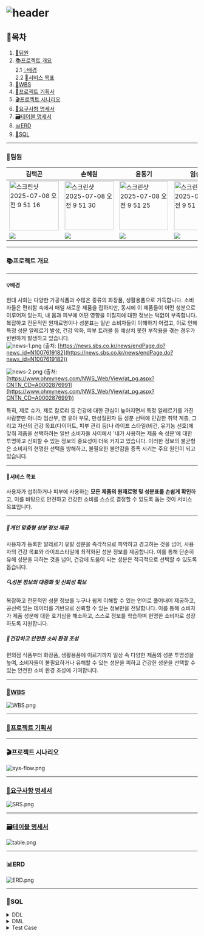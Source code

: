 # ![header](https://capsule-render.vercel.app/api?type=waving&color=auto&height=300&section=header&text=Ingredient_CheckIT&fontSize=90)

## 👀목차
1. [👥팀원](#팀원)
2. [📚프로젝트 개요](#프로젝트-개요)  
	2.1 [💡배경](#배경)  
	2.2 [🎯서비스 목표](#서비스-목표)  
3. [📅WBS](#WBS)
4. [📄프로젝트 기획서](#프로젝트-기획서)
5. [🎬프로젝트 시나리오](#프로젝트-시나리오)  
6. [📘요구사항 명세서](#요구사항-명세서)  
7. [🗃️테이블 명세서](#테이블-명세서)
8. [📊ERD](#ERD)
9. [💾SQL](#SQL)
---
### 👥팀원

| 김택곤 | 손혜원 | 윤동기 | 임승택 | 조상원 | 조용주 |
| --- | --- | --- | --- | --- | --- |
|  <img width="130" alt="스크린샷 2025-07-08 오전 9 51 16" src="https://github.com/user-attachments/assets/ef9c2dd8-56d9-4b2a-bc00-bac16587590c" />   |  <img width="128" alt="스크린샷 2025-07-08 오전 9 51 30" src="https://github.com/user-attachments/assets/b2ecc98e-c8ed-409e-8d43-0585772a1080" /> | <img width="128" alt="스크린샷 2025-07-08 오전 9 51 25" src="https://github.com/user-attachments/assets/c313e8c4-2866-446f-a47b-5743634f98f1" /> | <img width="128" alt="스크린샷 2025-07-08 오전 9 51 59" src="https://github.com/user-attachments/assets/153e1a3d-707d-4394-8799-a118f676e9f6" />| <img width="129" alt="스크린샷 2025-07-08 오전 9 54 25" src="https://github.com/user-attachments/assets/c6460299-db56-439f-84be-68b2fcf8d2af" />|  <img width="129" alt="스크린샷 2025-07-08 오전 9 51 47" src="https://github.com/user-attachments/assets/b3d89c7e-364c-4350-8064-261435051522" />|
|<a href="" target="_blank"><img src="https://img.shields.io/badge/github-181717.svg?style=for-the-badge&logo=github&logoColor=white" /></a> | <a href="https://github.com/sonhyee" target="_blank"><img src="https://img.shields.io/badge/github-181717.svg?style=for-the-badge&logo=github&logoColor=white" /></a> | <a href="https://github.com/ydg010" target="_blank"><img src="https://img.shields.io/badge/github-181717.svg?style=for-the-badge&logo=github&logoColor=white" /></a> | <a href="https://github.com/lst405656" target="_blank"><img src="https://img.shields.io/badge/github-181717.svg?style=for-the-badge&logo=github&logoColor=white" /></a> | <a href="https://github.com/sangwon5579" target="_blank"><img src="https://img.shields.io/badge/github-181717.svg?style=for-the-badge&logo=github&logoColor=white" /></a> | <a href="https://github.com/whwjyj" target="_blank"><img src="https://img.shields.io/badge/github-181717.svg?style=for-the-badge&logo=github&logoColor=white" /></a> |


---

### 📚프로젝트 개요
---
#### 💡배경
현대 사회는 다양한 가공식품과 수많은 종류의 화장품, 생활용품으로 가득합니다. 소비자들은 편리함 속에서 매일 새로운 제품을 접하지만, 동시에 이 제품들이 어떤 성분으로 이루어져 있는지, 내 몸과 피부에 어떤 영향을 미칠지에 대한 정보는 턱없이 부족합니다. 복잡하고 전문적인 원재료명이나 성분표는 일반 소비자들이 이해하기 어렵고, 이로 인해 특정 성분 알레르기 발생, 건강 악화, 피부 트러블 등 예상치 못한 부작용을 겪는 경우가 빈번하게 발생하고 있습니다.  
![news-1.png](./image/news-1.png) (출처: [https://news.sbs.co.kr/news/endPage.do?news_id=N1007619182](https://news.sbs.co.kr/news/endPage.do?news_id=N1007619182))  

![news-2.png](./image/news-2.png) (출처: [https://www.ohmynews.com/NWS_Web/View/at_pg.aspx?CNTN_CD=A0002876991](https://www.ohmynews.com/NWS_Web/View/at_pg.aspx?CNTN_CD=A0002876991))


특히, 제로 슈가, 제로 칼로리 등 건강에 대한 관심이 높아지면서 특정 알레르기를 가진 사람뿐만 아니라 임산부, 영 유아 부모, 만성질환자 등 성분 선택에 민감한 취약 계층, 그리고 자신의 건강 목표(다이어트, 피부 관리 등)나 라이프 스타일(비건, 유기농 선호)에 맞춰 제품을 선택하려는 일반 소비자들 사이에서 '내가 사용하는 제품 속 성분'에 대한 투명하고 신뢰할 수 있는 정보의 중요성이 더욱 커지고 있습니다. 이러한 정보의 불균형은 소비자의 현명한 선택을 방해하고, 불필요한 불안감을 증폭 시키는 주요 원인이 되고 있습니다.  

---
#### 🎯서비스 목표

사용자가 섭취하거나 피부에 사용하는 **모든 제품의 원재료명 및 성분표를 손쉽게 확인**하고, 이를 바탕으로 안전하고 건강한 소비를 스스로 결정할 수 있도록 돕는 것이 서비스 목표입니다. 

---
##### 👤개인 맞춤형 성분 정보 제공
 사용자가 등록한 알레르기 유발 성분을 즉각적으로 파악하고 경고하는 것을 넘어, 사용자의 건강 목표와 라이프스타일에 최적화된 성분 정보를 제공합니다. 이를 통해 단순히 유해 성분을 피하는 것을 넘어, 건강에 도움이 되는 성분은 적극적으로 선택할 수 있도록 돕습니다.
##### 🔍성분 정보의 대중화 및 신뢰성 확보
 복잡하고 전문적인 성분 정보를 누구나 쉽게 이해할 수 있는 언어로 풀어내어 제공하고, 공신력 있는 데이터를 기반으로 신뢰할 수 있는 정보만을 전달합니다. 이를 통해 소비자가 제품 성분에 대한 호기심을 해소하고, 스스로 정보를 학습하며 현명한 소비자로 성장하도록 지원합니다.
##### 🌱건강하고 안전한 소비 환경 조성
 편의점 식품부터 화장품, 생활용품에 이르기까지 일상 속 다양한 제품의 성분 투명성을 높여, 소비자들이 불필요하거나 유해할 수 있는 성분을 피하고 건강한 성분을 선택할 수 있는 안전한 소비 환경 조성에 기여합니다.  

---

### [📅WBS](https://docs.google.com/spreadsheets/d/1ywVBV67NrzWV-1znNUS8sd5j1ng35hN3S3RMZ7b0pGk/edit?gid=509945759#gid=509945759)
![WBS.png](./image/WBS.png)  

---

### [📄프로젝트 기획서](https://docs.google.com/document/d/1dea6-qKtYOETbKuGAM2aO-TD-QRYQuiLapuRkPCAjp8/edit?usp=sharing)

---

### 🎬프로젝트 시나리오
![sys-flow.png](./image/sys-flow.png)  

---

### [📘요구사항 명세서](https://docs.google.com/spreadsheets/d/1ywVBV67NrzWV-1znNUS8sd5j1ng35hN3S3RMZ7b0pGk/edit?gid=433577389#gid=433577389)
![SRS.png](./image/SRS.png)  

---

### [🗃️테이블 명세서](https://docs.google.com/spreadsheets/d/1ywVBV67NrzWV-1znNUS8sd5j1ng35hN3S3RMZ7b0pGk/edit?gid=2018217042#gid=2018217042)
![table.png](./image/table.png)  

---
### 📊ERD
![ERD.png](./image/ERD.png)  

---
### 💾SQL

<details>
	<summary>DDL</summary>

#### 사용자 테이블
```SQL
CREATE TABLE `users`(
	`user_id` UUID DEFAULT UUID() COMMENT '사용자 ID',
	`user_name` VARCHAR(255) NOT NULL COMMENT '사용자 이름',
	`user_pw` VARCHAR(255) NOT NULL COMMENT '사용자 비밀번호',
	`user_email` VARCHAR(255) NOT NULL COMMENT '사용자 이메일',
	`user_nickname` VARCHAR(100) NOT NULL COMMENT '사용자 닉네임', 
	`user_type` CHAR(20) NOT NULL DEFAULT 'user' COMMENT '사용자 유형(user/manager)',
	`reg_date` DATETIME NOT NULL DEFAULT CURRENT_TIMESTAMP COMMENT '가입 일자',
	`update_date` DATETIME NOT NULL DEFAULT CURRENT_TIMESTAMP ON UPDATE CURRENT_TIMESTAMP COMMENT '수정 일자',
	`delete_date` DATETIME COMMENT '탈퇴 일자',
	`is_deleted` BOOLEAN NOT NULL DEFAULT FALSE COMMENT '탈퇴 여부',
	
	-- 제약 조건
	CONSTRAINT PRIMARY KEY (user_id),
	CONSTRAINT uq_user_email UNIQUE (user_email),
	CONSTRAINT uq_user_nickname UNIQUE (user_nickname),
	CONSTRAINT chk_user_type CHECK (`user_type` IN ('user', 'manager'))
);

```

#### 제품 테이블
``` SQL
CREATE TABLE `products`(
	`product_id` BIGINT AUTO_INCREMENT COMMENT '제품 ID',
	`product_name` VARCHAR(255) NOT NULL COMMENT '제품 이름',
	`brand_name` VARCHAR(255) COMMENT '브랜드',
	`category` VARCHAR(100) NOT NULL COMMENT '카테고리',
	`img_url` TEXT COMMENT '제품 이미지', 
	`enrolled_id` UUID NOT NULL COMMENT '등록자 ID',
	`reg_date` DATETIME NOT NULL DEFAULT CURRENT_TIMESTAMP COMMENT '등록 일자',
	`update_date` DATETIME NOT NULL DEFAULT CURRENT_TIMESTAMP ON UPDATE CURRENT_TIMESTAMP COMMENT '수정 일자',
	
	-- 제약 조건
	CONSTRAINT PRIMARY KEY (product_id),
	CONSTRAINT fk_products_enrolled_id FOREIGN KEY (enrolled_id) REFERENCES users(user_id)
);
```

#### 성분 테이블
``` SQL
CREATE TABLE `ingredients`(
	`ingr_id` BIGINT AUTO_INCREMENT COMMENT '성분 ID',
	`ingr_name` VARCHAR(255) NOT NULL COMMENT '성분 이름',
	`description` TEXT COMMENT '설명',
	`functionality` TEXT NOT NULL COMMENT '기능',
	`usage` TEXT NOT NULL COMMENT '용도',
	`potential_risks` TEXT COMMENT '잠재적 위험성',
	`safety_rating` VARCHAR(50) COMMENT '안전 등급',
	`reference_source` TEXT NOT NULL COMMENT '정보출처',
	`enrolled_id` UUID NOT NULL COMMENT '등록자 ID',
	`reg_date` DATETIME NOT NULL DEFAULT CURRENT_TIMESTAMP COMMENT '등록 일자',
	`update_date` DATETIME NOT NULL DEFAULT CURRENT_TIMESTAMP ON UPDATE CURRENT_TIMESTAMP COMMENT '수정 일자',
	
	-- 제약 조건
	CONSTRAINT PRIMARY KEY (ingr_id),
	CONSTRAINT fk_ingredients_enrolled_id FOREIGN KEY (enrolled_id) REFERENCES users(user_id)
);
```

#### 질병 테이블
``` SQL
CREATE TABLE `diseases`(
	`disease_id` BIGINT AUTO_INCREMENT COMMENT '질병 ID',
	`disease_name` VARCHAR(255) NOT NULL COMMENT '질병 이름',
	`disease_info` TEXT COMMENT '질병 정보',
	`disease_effect` TEXT COMMENT '증상',
	`enrolled_id` UUID NOT NULL COMMENT '등록자 ID',
	`reg_date` DATETIME NOT NULL DEFAULT CURRENT_TIMESTAMP COMMENT '등록 일자',
	`update_date` DATETIME NOT NULL DEFAULT CURRENT_TIMESTAMP ON UPDATE CURRENT_TIMESTAMP COMMENT '수정 일자',
	
	-- 제약 조건
	CONSTRAINT PRIMARY KEY (disease_id),
	CONSTRAINT fk_diseases_enrolled_id FOREIGN KEY (enrolled_id) REFERENCES users(user_id)
);
```

#### 라이프 스타일 테이블
``` SQL
CREATE TABLE `life_styles`(
	`life_style_id` BIGINT AUTO_INCREMENT COMMENT '라이프 스타일 ID',
	`life_style_name` VARCHAR(255) NOT NULL COMMENT '라이프 스타일명',
	`enrolled_id` UUID NOT NULL COMMENT '등록자 ID',
	`reg_date` DATETIME NOT NULL DEFAULT CURRENT_TIMESTAMP COMMENT '등록 일자',
	`update_date` DATETIME NOT NULL DEFAULT CURRENT_TIMESTAMP ON UPDATE CURRENT_TIMESTAMP COMMENT '수정 일자',
	
	-- 제약 조건
	CONSTRAINT PRIMARY KEY (life_style_id),
	CONSTRAINT fk_life_styles_enrolled_id FOREIGN KEY (enrolled_id) REFERENCES users(user_id)
);
```

#### 제품 성분 관계 테이블
``` SQL
CREATE TABLE `product_ingredients`(
	`product_ingredients_id` BIGINT AUTO_INCREMENT NOT NULL COMMENT ' 제품 성분 ID',
	`product_id` BIGINT NOT NULL COMMENT '제품 ID',
	`ingr_id` BIGINT NOT NULL COMMENT '성분 ID',
	`enrolled_id` UUID NOT NULL COMMENT '관리자 아이디',
	`reg_date` DATETIME NOT NULL DEFAULT CURRENT_TIMESTAMP COMMENT '등록 일자',
	`update_date` DATETIME NOT NULL DEFAULT CURRENT_TIMESTAMP ON UPDATE CURRENT_TIMESTAMP COMMENT '수정 일자',
	
	-- 제약 조건
	CONSTRAINT PRIMARY KEY (product_ingredients_id),
	CONSTRAINT uq_product_ingredient UNIQUE (product_id, ingr_id),
	CONSTRAINT fk_product_ingredients_enrolled_id FOREIGN KEY (enrolled_id) REFERENCES users(user_id),
	CONSTRAINT fk_product_ingredients_ingr_id FOREIGN KEY (ingr_id) REFERENCES ingredients(ingr_id),
	CONSTRAINT fk_product_ingredients_product_id FOREIGN KEY (product_id) REFERENCES products(product_id)
);
```

#### 성분 질병 관계 테이블
``` SQL
CREATE TABLE `ingredient_diseases`(
	`ingredient_diseases_id` BIGINT AUTO_INCREMENT NOT NULL COMMENT ' 성분-질병 관계 ID',
	`ingr_id` BIGINT NOT NULL COMMENT '성분 ID',
	`disease_id` BIGINT NOT NULL COMMENT '질병 ID',
	`description`TEXT COMMENT '설명',
	`reference_source` TEXT COMMENT '출처',
	`type` VARCHAR(20) NOT NULL COMMENT '성분 질병 관계(good/bad)',
	`enrolled_id` UUID NOT NULL COMMENT '등록자 ID',
	`reg_date` DATETIME NOT NULL DEFAULT CURRENT_TIMESTAMP COMMENT '등록 일자',
	`update_date` DATETIME NOT NULL DEFAULT CURRENT_TIMESTAMP ON UPDATE CURRENT_TIMESTAMP COMMENT '수정 일자',
	
	-- 제약 조건
	CONSTRAINT PRIMARY KEY (ingredient_diseases_id),
	CONSTRAINT uq_ingredient_diseases UNIQUE (ingr_id, diseases_id),
	CONSTRAINT fk_ingredient_diseases_enrolled_id FOREIGN KEY (enrolled_id) REFERENCES users(user_id),
	CONSTRAINT fk_ingredient_diseases_ingr_id FOREIGN KEY (ingr_id) REFERENCES ingredients(ingr_id),
	CONSTRAINT fk_ingredient_diseases_disease_id FOREIGN KEY (disease_id) REFERENCES diseases(disease_id),
	CONSTRAINT chk_ingredient_diseases_type CHECK (`type` IN ('good', 'bad'))
);
```

#### 라이프 스타일 성분 관계 테이블
``` SQL
CREATE TABLE `life_style_ingredients`(
	`life_style_ingredients_id` BIGINT AUTO_INCREMENT NOT NULL COMMENT ' 라이프스타일 성분 ID',
	`life_style_id` BIGINT NOT NULL COMMENT '라이프스타일 ID',
	`ingr_id` BIGINT NOT NULL COMMENT '성분 ID',
	`type` VARCHAR(20) NOT NULL COMMENT '라이프스타일 성분 관계(good/bad)',
	`enrolled_id` UUID NOT NULL COMMENT '관리자 아이디',
	`reg_date` DATETIME NOT NULL DEFAULT CURRENT_TIMESTAMP COMMENT '등록 일자',
	`update_date` DATETIME NOT NULL DEFAULT CURRENT_TIMESTAMP ON UPDATE CURRENT_TIMESTAMP COMMENT '수정 일자',
	
	-- 제약 조건
	CONSTRAINT PRIMARY KEY (life_style_ingredients_id),
	CONSTRAINT uq_life_style_ingredients UNIQUE (ingr_id, life_style_id),
	CONSTRAINT fk_life_style_ingredients_life_style_id FOREIGN KEY (life_style_id) REFERENCES life_styles(life_style_id),
	CONSTRAINT fk_life_style_ingredients_ingr_id FOREIGN KEY (ingr_id) REFERENCES ingredients(ingr_id),
	CONSTRAINT fk_life_style_ingredients_enrolled_id FOREIGN KEY (enrolled_id) REFERENCES users(user_id),
	CONSTRAINT chk_life_style_ingredients_type CHECK (`type` IN ('good', 'bad'))
);
```

#### 사용자 질병 관계 테이블
``` SQL
CREATE TABLE `user_diseases`(
	`user_diseases_id` BIGINT AUTO_INCREMENT NOT NULL COMMENT ' 사용자 질병 ID',
	`user_id` UUID NOT NULL COMMENT '사용자 ID',
	`disease_id` BIGINT NOT NULL COMMENT '질병 ID',
	`reg_date` DATETIME NOT NULL DEFAULT CURRENT_TIMESTAMP COMMENT '등록 일자',
	`update_date` DATETIME NOT NULL DEFAULT CURRENT_TIMESTAMP ON UPDATE CURRENT_TIMESTAMP COMMENT '수정 일자',
	
	-- 제약 조건
	CONSTRAINT PRIMARY KEY (user_diseases_id),
	CONSTRAINT uq_user_diseases UNIQUE (user_id, diseases_id),
	CONSTRAINT fk_user_diseases_user_id FOREIGN KEY (user_id) REFERENCES users(user_id),
	CONSTRAINT fk_user_diseases_diseases_id FOREIGN KEY (disease_id) REFERENCES diseases(disease_id)
);
```

#### 사용자 라이프스타일 관계 테이블
``` SQL
CREATE TABLE `user_life_styles`(
	`user_life_styles_id` BIGINT AUTO_INCREMENT NOT NULL COMMENT ' 사용자 라이프스타일 ID',
	`user_id` UUID NOT NULL COMMENT '사용자 ID',
	`life_style_id` BIGINT NOT NULL COMMENT '라이프스타일 ID',
	`reg_date` DATETIME NOT NULL DEFAULT CURRENT_TIMESTAMP COMMENT '등록 일자',
	`update_date` DATETIME NOT NULL DEFAULT CURRENT_TIMESTAMP ON UPDATE CURRENT_TIMESTAMP COMMENT '수정 일자',
	
	-- 제약 조건
	CONSTRAINT PRIMARY KEY (user_life_styles_id),
	CONSTRAINT uq_user_life_style UNIQUE (user_id, life_style_id),
	CONSTRAINT fk_user_life_styles_users_id FOREIGN KEY (user_id) REFERENCES users(user_id),
	CONSTRAINT fk_user_life_styles_life_style FOREIGN KEY (life_style_id) REFERENCES life_styles(life_style_id)
);
```

#### 사용자 즐겨찾기 테이블
``` SQL
CREATE TABLE `user_favorites`(
	`user_favorites_id` BIGINT AUTO_INCREMENT NOT NULL COMMENT ' 사용자 즐겨찾기 ID',
	`user_id` UUID NOT NULL COMMENT '사용자 ID',
	`type` VARCHAR(20) NOT NULL COMMENT '즐겨찾기한 대상',
	`item_id` BIGINT NOT NULL COMMENT '즐겨찾기 대상 ID',
	`reg_date` DATETIME NOT NULL DEFAULT CURRENT_TIMESTAMP COMMENT '등록 일자',
	`update_date` DATETIME NOT NULL DEFAULT CURRENT_TIMESTAMP ON UPDATE CURRENT_TIMESTAMP COMMENT '수정 일자',
	
	-- 제약 조건
	CONSTRAINT PRIMARY KEY (user_favorites_id),
	CONSTRAINT fk_user_favorites_users_id FOREIGN KEY (user_id) REFERENCES users(user_id),
	CONSTRAINT ck_user_favorites_type CHECK (`type` IN ('products', 'ingredients', 'diseases'))
);
```

</details>


<details>
	<summary>DML</summary>

#### 회원가입 (요구사항 코드: member-001)
```SQL
INSERT INTO users
(user_id, user_name, user_pw, user_email, user_nickname, reg_date, update_date)
VALUES (UUID(), '이름', '비밀번호', '이메일', '닉네임', NOW(), NOW());
```

#### 로그인 (요구사항 코드: member-002)
```SQL
SELECT user_email,
       user_pw
FROM users
WHERE user_email = '이메일' 
	AND user_pw = '비밀번호'
	AND is_deleted = FALSE;
```

#### 회원정보수정 (요구사항 코드: member-004)
##### 이메일 변경
```SQL
UPDATE users 
SET user_email = '변경할 이메일' 
WHERE user_email = '이메일' 
	AND user_pw = '비밀번호' 
	AND is_deleted = FALSE;
```

##### 비밀번호 변경
```SQL
UPDATE users 
SET user_pw = '변경할 비밀번호' 
WHERE user_email = '이메일' 
	AND user_pw = '비밀번호' 
	AND is_deleted = FALSE;
```

##### 질병 정보 변경
```SQL
UPDATE user_diseases
SET disease_id = '변경할 질병 ID' 
WHERE user_id = '사용자 ID'
	AND disease_id = '변경하고 싶은 질병 ID';
```
```SQL
SELECT user_name AS '이름',
       disease_name AS '변경된 질병명',
       disease_info AS '변경된 질병 정보',
       disease_effect AS '변경된 질병 효과'
FROM users u  
INNER JOIN user_diseases u_d   
	ON u.user_id = u_d.user_id
INNER JOIN diseases d  
	ON d.disease_id = u_d.diseases_id
WHERE u.user_id = '사용자 ID';
```

##### 즐겨찾기 변경
```SQL
UPDATE user_favorites
SET item_id = '변경할 즐겨찾기 대상 ID'
WHERE user_id = '사용자 ID'
	AND item_id = '변경하고 싶은 즐겨찾기 대상 ID';
```
```SQL
SELECT user_name AS '이름',
       item_id AS '변경된 즐겨찾기한 대상 아이템 ID',
       `type` AS '변경된 즐겨찾기 대상'
FROM users u
INNER JOIN user_favorites u_f  
	ON u.user_id = u_f.user_id
WHERE u.user_id = '사용자 ID';
```

##### 성향 변경
```SQL
UPDATE user_life_styles
SET life_style_id = '변경할 라이프스타일 ID'
WHERE user_id = '사용자 ID'
      AND life_style_id = '변경하고 싶은 라이프스타일 ID';
```
```SQL
SELECT user_name AS '이름',
       life_style_name AS '변경된 라이프스타일'
FROM users u 
INNER JOIN user_life_styles u_l  
	ON u.user_id = u_l.user_id  
INNER JOIN life_styles l  
	ON l.life_style_id = u_l.life_style_id   
WHERE u.user_id = '사용자 ID';
```

#### 회원 탈퇴 (요구사항 코드 : member-005)
``` SQL
UPDATE `users`
SET `is_deleted` = TRUE,
    `delete_date` = CURRENT_TIMESTAMP
WHERE `user_id` = '' AND `is_deleted` = FALSE;
```

#### 회원 등록 정보 조회 (요구사항 코드 : member-006)
``` SQL
SELECT u.user_id,
       d.disease_name,
       l.life_style_name
FROM users u
INNER JOIN user_disease u_d
	ON u.user_id = u_d.user_id 
INNER JOIN disease d
	ON u_d.diseases_id = d.disease_id
INNER JOIN user_life_styles u_l
	ON u.user_id = u_l.user_id
INNER JOIN life_styles l
	ON u_l.life_style_id = l.life_style_id
WHERE user_id = 'input_id';
```

#### 회원 관심 상품 / 재료 / 질병 조회 (요구사항 코드 : member-007)
``` SQL
SELECT f.user_id,
       f.type,
       p.product_name
FROM user_favorites f
INNER JOIN products p
	ON f.item_id = p.product_id
WHERE f.user_id = 'input_id';

SELECT f.user_id,
       f.type,
       i.ingr_name
FROM user_favorites f
INNER JOIN ingredient i
	ON f.item_id = i.ingr_id
WHERE f.user_id = 'input_id';

SELECT f.user_id,
       f.type,
       d.disease_name
FROM user_favorites f
INNER JOIN diseases d
	ON f.item_id = d.disease_id
WHERE f.user_id = 'input_id';
```
#### 성분 검색 (요구사항 코드 : ingredient-001,002,003,004)
```SQL
SELECT ingr_name,
       `description`,
       functionality,
       `usage`, 	
       potential_risks, 
       safety_rating,
       reference_source
FROM ingredients
WHERE ingr_name = '살리실산';
```

#### 제품 검색 (요구사항 코드 : product-001,002)
```SQL
SELECT p.product_name,
       p.brand_name,
       p.category, 
       p.img_url
FROM products AS p
WHERE p.product_name = '펩시 라임';
```

```SQL
SELECT p.brand_name,
       p.product_name,
       p.category, 
       p.img_url
FROM products AS p
WHERE p.brand_name = 'CJ'
```
#### 제품 상세 검색 (요구사항 코드 : product-003)
```SQL
SELECT p.product_name,
       p.brand_name,
       p.category,
       p.img_url,
       d.disease_name,
       i.ingr_name,
       i_d.type
FROM products AS p
LEFT JOIN product_ingredients AS p_i
	ON p.product_id = p_i.product_id
LEFT JOIN ingredients AS i 
	ON p_i.ingr_id = i.ingr_id
LEFT JOIN ingredient_diseases AS i_d
	ON i_d.ingr_id = i.ingr_id
LEFT JOIN diseases AS d
	ON i_d.disease_id = d.disease_id
WHERE p.product_name = '오레오 쿠키' AND i_d.type = 'bad';
```

#### 질환 검색 (요구사항 코드 : disease-001,002,003)
```SQL
SELECT d.disease_info,
	   d.disease_effect,
	   ind.type,
	   i.ingr_name
FROM diseases d 
LEFT JOIN ingredient_diseases ind
	ON ind.disease_id = d.disease_id
LEFT JOIN ingredients i
	ON i.ingr_id = ind.ingr_id
WHERE disease_name LIKE '아토피 피부염';
```

#### 위험 표시 (요구사항 코드 : user-product-001)
```SQL
SELECT i.description,
	   i.safety_rating
from ingredients i
LEFT JOIN ingredient_diseases id 
	ON id.ingr_id = i.ingr_id
LEFT JOIN user_diseases ud 
	ON ud.disease_id = id.disease_id
LEFT JOIN users u 
	ON u.user_id = ud.user_id
WHERE user_name = '홍길동';
```

#### 사용자 라이프 스타일 위험 표시 (요구사항 코드 : user-product-002)
```SQL
SELECT l.life_style_name,
	   i.ingr_name,
	    lsi.`type`
from life_styles l
LEFT JOIN life_style_ingredients lsi 
	ON lsi.life_style_id = l.life_style_id
LEFT JOIN user_life_styles uls 
	ON uls.life_style_id = l.life_style_id
LEFT JOIN users u 
	ON u.user_id = uls.user_id
LEFT JOIN ingredients i 
	ON i.ingr_id = lsi.ingr_id
WHERE user_name = '홍길동';
```

#### 추천 (요구사항 코드 : user-product-003)
```SQL
SELECT lsi.ingr_id,
	   l.life_style_name,
	   i.ingr_name, 
	    lsi.`type` 
FROM life_styles l
LEFT JOIN life_style_ingredients lsi 
	ON lsi.life_style_id = l.life_style_id
LEFT JOIN ingredients i 
	ON i.ingr_id = lsi.ingr_id
LEFT JOIN user_life_styles uls 
	ON uls.life_style_id = l.life_style_id
LEFT JOIN users u 
	ON u.user_id = uls.user_id
WHERE user_name = '홍길동'
	AND lsi.`type` = 'good';
```

#### 성분 추가 (요구사항 코드 : admin-001)
```SQL
INSERT INTO ingredients(
	ingr_name,
	`description`,
	functionality, 
	`usage`,
	potential_risks, 
	safety_rating, 
	reference_source,
	enrolled_id,
	reg_date,
	update_date)
VALUES (
	'테스트 성분', 
	'테스트 성분 설명.', 
	'테스트 성분 기능', 
	'테스트 성분 용도', 
	'테스트 성분 잠재적 위험성', 
	'테스트 성분 위험 등급EWG 3', 
	'테스트url : https://www.ewg.org', 
	@yoondk_id,
	CURRENT_TIMESTAMP,
	CURRENT_TIMESTAMP);
```

#### 성분 삭제 (요구사항 코드 : admin-002)
```SQL
DELETE 
FROM ingredients
WHERE ingr_id = 70;
```

#### 성분 업데이트 (요구사항 코드 : admin-003)
```SQL
UPDATE ingredients
SET ingr_name = '설탕탕',
	`description` = '설탕보다 더 달아',
	enrolled_id = @yoondk_id,
	update_date = CURRENT_TIMESTAMP
WHERE ingr_id = 72;
```

#### 제품 추가 (요구사항 코드 : admin-004)
```SQL
INSERT INTO products (
	product_name, 
	brand_name, 
	category,
	img_url, 
	enrolled_id, 
	reg_date, 
	update_date) 
VALUES (
	'테스트 제품 이름', 
	'테스트 제품 브랜드', 
	'테스트 제품 카테고리', 
	'테스트 url : https://pepsi.com/lime.jpg', 
	@yoondk_id,
	CURRENT_TIMESTAMP,
	CURRENT_TIMESTAMP);
```

#### 제품 삭제 (요구사항 코드 : admin-005)
```SQL
DELETE 
FROM products
WHERE product_id = 280;
```

#### 제품 업데이트 (요구사항 코드 : admin-006)
```SQL
UPDATE products
SET product_name = '펩시 진짜 라임',
	brand_name = 'Pepssssssi',
	enrolled_id = @yoondk_id,
	update_date = CURRENT_TIMESTAMP
WHERE product_id = 281;
```

#### 질병 추가 (요구사항 코드 : admin-007)
```SQL
INSERT INTO diseases (
	disease_name, 
	disease_info, 
	disease_effect, 
	enrolled_id,
	reg_date,
	update_date) 
VALUES (
	'테스트 질병', 
	'테스트 질병 정보', 
	'테스트 질병 증상', 
	@yoondk_id,
	CURRENT_TIMESTAMP,
	CURRENT_TIMESTAMP);
```

#### 질병 삭제 (요구사항 코드 : admin-008)
```SQL
DELETE 
FROM diseases
WHERE disease_id = 90;
```

#### 질병 업데이트 (요구사항 코드 : admin-009)
```SQL
UPDATE diseases
SET disease_name = '아토피',
	 disease_effect = '엄청 가려움',
	 enrolled_id = @yoondk_id,
	 update_date = CURRENT_TIMESTAMP
WHERE disease_id = 91;
```

#### 라이프 스타일 추가 (요구사항 코드 : admin-010)
```SQL
INSERT INTO life_styles (
	life_style_name, 
	enrolled_id,
	reg_date,
	update_date) 
VALUES (
	'테스트 라스', 
	@chosw_id,
	CURRENT_TIMESTAMP,
	CURRENT_TIMESTAMP);
```

#### 라이프 스타일 삭제 (요구사항 코드 : admin-011)
```SQL
DELETE 
FROM life_styles
WHERE life_style_id = 14;
```

#### 라이프 스타일 업데이트 (요구사항 코드 : admin-012)
```SQL
UPDATE life_styles
SET life_style_name = '슈퍼비건',
	enrolled_id = @yoondk_id,
	update_date = CURRENT_TIMESTAMP
WHERE life_style_id = 15;

```

#### 성분 제품 관계 추가 (요구사항 코드 : admin-013)
```SQL
INSERT INTO product_ingredients (
	product_id, 
	ingr_id, 
	enrolled_id) 
VALUES (
	16,
	16,
	@yoondk_id);
```

#### 성분 제품 관계 삭제 (요구사항 코드 : admin-014)
```SQL
DELETE 
FROM product_ingredients
WHERE product_ingredients_id = 139;
```

#### 성분 제품 관계 업데이트 (요구사항 코드 : admin-015)
```SQL
UPDATE product_ingredients
SET product_id = 10,
	ingr_id = 5,
	enrolled_id = @yoondk_id,
	update_date = CURRENT_TIMESTAMP
WHERE product_ingredients_id = 140;
```

#### 성분 질병 관계 추가 (요구사항 코드 : admin-016)
```SQL
INSERT INTO ingredient_diseases (
	ingr_id, 
	disease_id, 
	`description`, 
	reference_source, 
	`type`, 
	enrolled_id)
VALUES (
	17, 
	17, 
	'테스트 설명1', 
	'테스트 url : https://ncbi.nlm.nih.gov/pubmed/24640902', 
	'good',
	@yoondk_id);
```

#### 성분 질병 관계 삭제 (요구사항 코드 : admin-017)
```SQL
DELETE 
FROM ingredient_diseases
WHERE ingredient_diseases_id = 60;

```

#### 성분 질병 관계 업데이트 (요구사항 코드 : admin-018)
```SQL
UPDATE ingredient_diseases
SET ingr_id = 17,
	disease_id = 17,
	`description` = '새로운 설명 추가',
	reference_source = '출처 url 수정',
	enrolled_id = @yoondk_id,
	update_date = CURRENT_TIMESTAMP
WHERE ingredient_diseases_id = 60;

```

#### 라이프 스타일 질병 관계 추가 (요구사항 코드 : admin-019)
```SQL
INSERT INTO life_style_ingredients (
	life_style_id, 
	ingr_id, 
	`type`, 
	enrolled_id)
VALUES (
	2, 
	2, 
	'good', 
	@chosw_id);
```

#### 라이프 스타일 질병 관계 삭제 (요구사항 코드 : admin-020)
```SQL
DELETE 
FROM life_style_ingredients
WHERE life_style_ingredients_id = 75;
```

#### 라이프 스타일 질병 관계 업데이트 (요구사항 코드 : admin-021)
```SQL
UPDATE life_style_ingredients
SET life_style_id = 2,
	 ingr_id = 2,
	 `type` = 'bad' ,
	 enrolled_id = @yoondk_id,
	 update_date = CURRENT_TIMESTAMP
WHERE life_style_ingredients_id = 75;
```

</details>

<details>
	<summary>Test Case</summary>

#### 회원가입 (요구사항 코드: member-001)
![스크린샷 2025-07-08 170719](https://github.com/user-attachments/assets/b4059401-b039-4ef3-994a-5592f0f164ce)

#### 로그인 (요구사항 코드: member-002)
![스크린샷 2025-07-08 171021](https://github.com/user-attachments/assets/190b67b3-836f-437d-a8af-9922b412cc92)

#### 회원정보수정 (요구사항 코드: member-004)
##### 이메일 변경
![스크린샷 2025-07-08 171230](https://github.com/user-attachments/assets/5ada453c-53cb-431c-9d31-9d12fa931a5e)

##### 비밀번호 변경
![스크린샷 2025-07-08 171417](https://github.com/user-attachments/assets/ff110df7-6fa5-4eb9-ab2e-59076bce6069)

##### 질병 정보 변경
###### 질병 정보 변경 전
![image](https://github.com/user-attachments/assets/e2e2e570-7b44-45af-a23a-bf21206631bb)
###### 질병 정보 변경 후
![질병 정보 변경 후](https://github.com/user-attachments/assets/d4c7b926-22ca-43df-b877-bebe3d25fcb6)


##### 즐겨찾기 변경
###### 즐겨찾기 변경 전
![즐겨찾기 변경 전](https://github.com/user-attachments/assets/f15aa15e-20cc-4e98-88ed-f62a4f110c80)
###### 즐겨찾기 변경 후
![즐겨찾기 변경 후](https://github.com/user-attachments/assets/96cd88ca-01cc-4f0d-aab3-15b2b87629c4)

##### 성향 변경
###### 성향 변경 전
![성향 변경 전](https://github.com/user-attachments/assets/13452702-9ba7-46eb-bbcf-bcb819f7a5a8)
###### 성향 변경 후
![image](https://github.com/user-attachments/assets/5ada498d-430b-489a-84e5-e86523f665f3)

#### 회원 탈퇴 (요구사항 코드 : member-005)
###### 회원 탈퇴 전
![회원 탈퇴 전](https://github.com/user-attachments/assets/f1aeb06d-15be-4c93-ae2c-627772fa44e3)

###### 회원 탈퇴 후
![회원 탈퇴 후](https://github.com/user-attachments/assets/f0f847dd-519f-4b38-9307-4edd1cc91aeb)

#### 자신의 등록 정보 조회 (요구사항 코드 : member-006)
![image](https://github.com/user-attachments/assets/be7d90ce-25e5-486f-8eaf-55b1e72855d0)

#### 자신의 관심 상품 / 재료 / 질병 조회 (요구사항 코드 : member-007)
![image](https://github.com/user-attachments/assets/2b669296-0c59-4891-ad8a-46799f09c824)

#### 성분 검색 (요구사항 코드 : ingredient-001,002,003,004)
![ingredient-1,2,3,4](https://github.com/user-attachments/assets/ba6a97c5-11ea-4b12-a6c1-05b3ab4e7c67)

#### 제품 검색 (요구사항 코드 : product-001,002)
![product-002](https://github.com/user-attachments/assets/1885c52b-6ac6-4f25-9f9d-19a8a1c1cc52)

![product-002-2](https://github.com/user-attachments/assets/15b09879-1c61-4479-ae74-cf7db5c60996)

#### 제품 상세 검색 (요구사항 코드 : product-003)
![product-003](https://github.com/user-attachments/assets/6caee963-12d8-4169-9a32-03eaceb40f0b)

#### 질환 검색 (요구사항 코드 : disease-001,002,003)
<img width="720" alt="스크린샷 2025-07-08 오후 5 53 07" src="https://github.com/user-attachments/assets/4af3cb8b-b322-496f-823d-4996e0d39cf6" />

#### 위험 표시 (요구사항 코드 : user-product-001)
<img width="460" alt="스크린샷 2025-07-08 오후 5 53 27" src="https://github.com/user-attachments/assets/09dde48c-6aac-4996-bc96-6c5ab4a6a6bb" />

#### 사용자 라이프 스타일 위험 표시 (요구사항 코드 : user-product-002)
<img width="396" alt="스크린샷 2025-07-09 오전 9 47 25" src="https://github.com/user-attachments/assets/31615022-61e9-4f04-8f7b-40f8618da745" />

#### 추천 (요구사항 코드 : user-product-003)
<img width="412" alt="스크린샷 2025-07-09 오전 9 47 34" src="https://github.com/user-attachments/assets/dd01e309-94ec-4901-9d17-5bd46851a812" />

#### 성분 추가 (요구사항 코드 : admin-001)
![admin-001](https://github.com/user-attachments/assets/468f5f26-eace-4533-b8a5-75a223ff409f)

#### 성분 삭제 (요구사항 코드 : admin-002)
![admin-002](https://github.com/user-attachments/assets/eb7bad59-dbf2-4f0c-9cdb-e5bbc33a6539)

#### 성분 업데이트 (요구사항 코드 : admin-003)
![admin-003](https://github.com/user-attachments/assets/38e153ba-a6ca-4067-9196-7149ef8ba70d)

#### 제품 추가 (요구사항 코드 : admin-004)
![admin-004](https://github.com/user-attachments/assets/6f56b6c3-1347-4183-82cd-646bc7149048)

#### 제품 삭제 (요구사항 코드 : admin-005)
![admin-005](https://github.com/user-attachments/assets/218905cb-8dc0-4ec2-be57-0cf1f8a64dfb)

#### 제품 업데이트 (요구사항 코드 : admin-006)
![admin-006](https://github.com/user-attachments/assets/d7585bd4-0f7a-48f0-8a1a-fe2ce1b1671a)

#### 질병 추가 (요구사항 코드 : admin-007)
![admin-007](https://github.com/user-attachments/assets/3e970f8c-ddaf-4c3b-bc44-9728df212454)

#### 질병 삭제 (요구사항 코드 : admin-008)
![admin-008](https://github.com/user-attachments/assets/3844e506-aa24-4d16-838d-a9c1573c3a8c)

#### 질병 업데이트 (요구사항 코드 : admin-009)
![admin-009](https://github.com/user-attachments/assets/f7de2c9f-0812-4a4c-9a42-31f0ed0bda30)

#### 라이프 스타일 추가 (요구사항 코드 : admin-010)
![admin-010](https://github.com/user-attachments/assets/b19d39b1-f393-4a6a-b86f-a2ac8b8714d5)

#### 라이프 스타일 삭제 (요구사항 코드 : admin-011)
![admin-011](https://github.com/user-attachments/assets/a2f96fff-df04-49b6-baf6-5153d5f9334a)

#### 라이프 스타일 업데이트 (요구사항 코드 : admin-012)
![admin-012](https://github.com/user-attachments/assets/fbb29065-2d39-4d19-9d8b-2382f05d2584)

#### 성분 제품 관계 추가 (요구사항 코드 : admin-013)
![admin-013](https://github.com/user-attachments/assets/c48c7613-c520-4ef7-8791-3f2ecfb66088)

#### 성분 제품 관계 삭제 (요구사항 코드 : admin-014)
![admin-014](https://github.com/user-attachments/assets/9c43f5c1-9523-4b79-a168-64568683c801)

#### 성분 제품 관계 업데이트 (요구사항 코드 : admin-015)
![admin-015](https://github.com/user-attachments/assets/54f465fa-c694-4513-858b-3af0c0052560)

#### 성분 질병 관계 추가 (요구사항 코드 : admin-016)
![admin-016](https://github.com/user-attachments/assets/00808ef7-e98c-4b05-81bd-b2ed4cb63468)

#### 성분 질병 관계 삭제 (요구사항 코드 : admin-017)
![admin-017](https://github.com/user-attachments/assets/00f4bc5f-d0ea-408b-b3b1-ac7f25ae2100)

#### 성분 질병 관계 업데이트 (요구사항 코드 : admin-018)
![admin-018](https://github.com/user-attachments/assets/16af6da3-b19d-4119-962d-ebf62c1c48dc)

#### 라이프 스타일 질병 관계 추가 (요구사항 코드 : admin-019)
![admin-019](https://github.com/user-attachments/assets/ef4caa47-2974-4649-9c5d-e15b78d44f13)

#### 라이프 스타일 질병 관계 삭제 (요구사항 코드 : admin-020)
![admin-020](https://github.com/user-attachments/assets/2d231719-cd8c-4ed2-b97a-8e00e3da1f35)

#### 라이프 스타일 질병 관계 업데이트 (요구사항 코드 : admin-021)
![admin-021](https://github.com/user-attachments/assets/1f8deb5f-1161-43db-824e-cc7dd7daf187)




</details>
